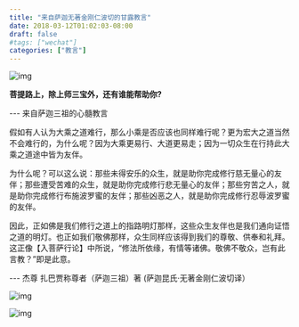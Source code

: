 ```yaml
---
title: "来自萨迦无著金刚仁波切的甘露教言"
date: 2018-03-12T01:02:03-08:00
draft: false
#tags: ["wechat"]
categories: ["教言"]
---
```



![img](https://mmbiz.qpic.cn/mmbiz_jpg/jZ6aUbzt6ISUqicleCicFwlYhIOXpaQP8t1ucpR6EHcrkgsfjF3oXFeBJb8Cpd3t9fSwldL9ulcgITBzldbZf2NQ/640?wx_fmt=jpeg&wxfrom=5&wx_lazy=1&wx_co=1)


**菩提路上，除上师三宝外，还有谁能帮助你?**

--- 来自萨迦三祖的心髓教言



假如有人认为大乘之道难行，那么小乘是否应该也同样难行呢？更为宏大之道当然不会难行的，为什么呢？因为大乘更易行、大道更易走；因为一切众生在行持此大乘之道途中皆为友伴。



为什么呢？可以这么说：那些未得安乐的众生，就是助你完成修行慈无量心的友伴；那些遭受苦难的众生，就是助你完成修行悲无量心的友伴；那些穷苦之人，就是助你完成修行布施波罗蜜的友伴；那些凶恶之人，就是助你完成修行忍辱波罗蜜的友伴。



因此，正如佛是我们修行之道上的指路明灯那样，这些众生友伴也是我们通向证悟之道的明灯。也正如我们敬佛那样，众生同样应该得到我们的尊敬、供奉和礼拜。这正像【入菩萨行论】中所说，“修法所依缘，有情等诸佛。敬佛不敬众，岂有此言教？”即是此意。



--- 杰尊 扎巴贾称尊者（萨迦三祖）著 (萨迦昆氏·无著金刚仁波切译）



![img](https://mmbiz.qpic.cn/mmbiz_jpg/jZ6aUbzt6ITSsncnTNxdJxniaY94LlxCMSUZGx3ohpiaDcCy8nPmByHyKZW72CA1zYIWdax4nG4ah6DSCA9ich9vw/640?wx_fmt=jpeg&wxfrom=5&wx_lazy=1&wx_co=1)




![img](https://mmbiz.qpic.cn/mmbiz_jpg/jZ6aUbzt6ISUqicleCicFwlYhIOXpaQP8tNO6JXnv1uicTCJU53k11l5b73M8FC39fl6mia6MxLVZrnJHxGY5kSeIg/640?wx_fmt=jpeg&wxfrom=5&wx_lazy=1&wx_co=1)




